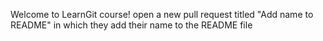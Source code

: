 Welcome to LearnGit course! 
open a new pull request titled "Add name to README" in which they add their name to the README file
